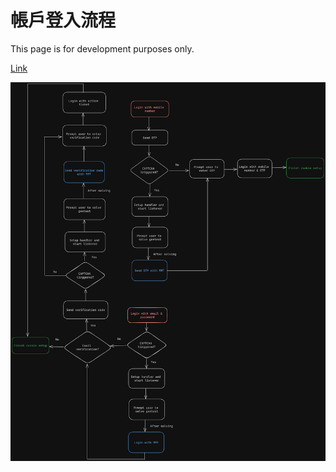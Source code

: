 # 帳戶登入流程

This page is for development purposes only.

[Link](https://excalidraw.com/#json=yaVxeJhtQEzD6zsBT_kZg,_Tr2y72VxUOmDTkJ1CozmA)

<!-- markdownlint-disable MD033 -->

<p></p>

![Account Login Workflow Graph](../../../../src/assets/images/Workflow.png)
